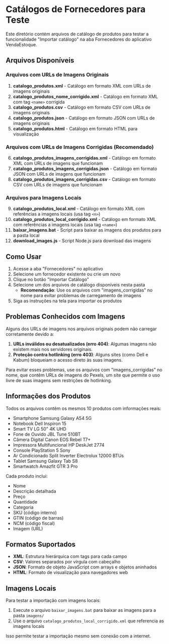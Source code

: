 # Catálogos de Fornecedores para Teste

Este diretório contém arquivos de catálogo de produtos para testar a funcionalidade "Importar catálogo" na aba Fornecedores do aplicativo VendaEstoque.

## Arquivos Disponíveis

### Arquivos com URLs de Imagens Originais
1. **catalogo_produtos.xml** - Catálogo em formato XML com URLs de imagens originais
2. **catalogo_produtos_nome_corrigido.xml** - Catálogo em formato XML com tag `<name>` corrigida
3. **catalogo_produtos.csv** - Catálogo em formato CSV com URLs de imagens originais
4. **catalogo_produtos.json** - Catálogo em formato JSON com URLs de imagens originais
5. **catalogo_produtos.html** - Catálogo em formato HTML para visualização

### Arquivos com URLs de Imagens Corrigidas (Recomendado)
6. **catalogo_produtos_imagens_corrigidas.xml** - Catálogo em formato XML com URLs de imagens que funcionam
7. **catalogo_produtos_imagens_corrigidas.json** - Catálogo em formato JSON com URLs de imagens que funcionam
8. **catalogo_produtos_imagens_corrigidas.csv** - Catálogo em formato CSV com URLs de imagens que funcionam

### Arquivos para Imagens Locais
9. **catalogo_produtos_local.xml** - Catálogo em formato XML com referências a imagens locais (usa tag `<n>`)
10. **catalogo_produtos_local_corrigido.xml** - Catálogo em formato XML com referências a imagens locais (usa tag `<name>`)
11. **baixar_imagens.bat** - Script para baixar as imagens dos produtos para a pasta local
12. **download_images.js** - Script Node.js para download das imagens

## Como Usar

1. Acesse a aba "Fornecedores" no aplicativo
2. Selecione um fornecedor existente ou crie um novo
3. Clique no botão "Importar Catálogo"
4. Selecione um dos arquivos de catálogo disponíveis nesta pasta
   - **Recomendação**: Use os arquivos com "imagens_corrigidas" no nome para evitar problemas de carregamento de imagens
5. Siga as instruções na tela para importar os produtos

## Problemas Conhecidos com Imagens

Alguns dos URLs de imagens nos arquivos originais podem não carregar corretamente devido a:

1. **URLs inválidos ou desatualizados (erro 404)**: Algumas imagens não existem mais nos servidores originais.
2. **Proteção contra hotlinking (erro 403)**: Alguns sites (como Dell e Kabum) bloqueiam o acesso direto às suas imagens.

Para evitar esses problemas, use os arquivos com "imagens_corrigidas" no nome, que contêm URLs de imagens do Pexels, um site que permite o uso livre de suas imagens sem restrições de hotlinking.

## Informações dos Produtos

Todos os arquivos contêm os mesmos 10 produtos com informações reais:

- Smartphone Samsung Galaxy A54 5G
- Notebook Dell Inspiron 15
- Smart TV LG 50" 4K UHD
- Fone de Ouvido JBL Tune 510BT
- Câmera Digital Canon EOS Rebel T7+
- Impressora Multifuncional HP DeskJet 2774
- Console PlayStation 5 Sony
- Ar Condicionado Split Inverter Electrolux 12000 BTUs
- Tablet Samsung Galaxy Tab S8
- Smartwatch Amazfit GTR 3 Pro

Cada produto inclui:
- Nome
- Descrição detalhada
- Preço
- Quantidade
- Categoria
- SKU (código interno)
- GTIN (código de barras)
- NCM (código fiscal)
- Imagem (URL)

## Formatos Suportados

- **XML**: Estrutura hierárquica com tags para cada campo
- **CSV**: Valores separados por vírgula com cabeçalho
- **JSON**: Formato de objeto JavaScript com arrays e objetos aninhados
- **HTML**: Formato de visualização para navegadores web

## Imagens Locais

Para testar a importação com imagens locais:

1. Execute o arquivo `baixar_imagens.bat` para baixar as imagens para a pasta `imagens/`
2. Use o arquivo `catalogo_produtos_local_corrigido.xml` que referencia as imagens locais

Isso permite testar a importação mesmo sem conexão com a internet.
